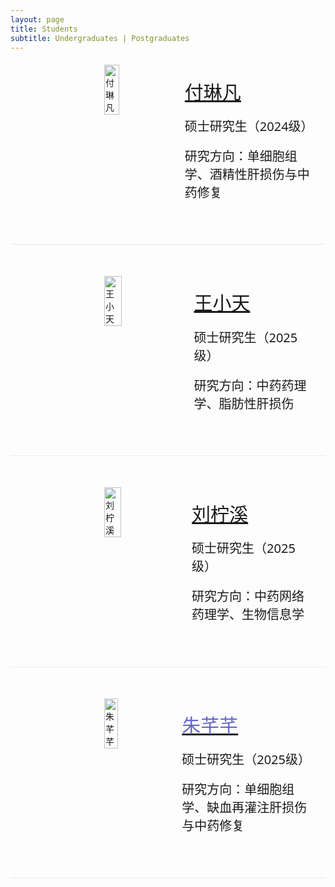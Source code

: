 ```yaml
---
layout: page
title: Students
subtitle: Undergraduates | Postgraduates
---
```


<div style="display: flex; align-items: flex-start; gap: 20px;margin-top: 20px;margin-bottom: 50px">
  <img src="https://github.com/user-attachments/assets/4bac2938-4ab6-421c-8779-ae8b4c23d481" alt="付琳凡" style="width: 30%; height: auto;margin-left: 150px;">
  <div>
    <a href="" class="post-preview post-title"><p style="margin: 1.2rem;margin-left: 30px; font-size: 30px; font-family: system-ui;">付琳凡</p></a>
    <p style="margin: 1.2rem;margin-left: 30px; font-size: 20px; font-family: system-ui">硕士研究生（2024级）</p>
    <p style="margin: 1.2rem;margin-left: 30px; font-size: 20px; font-family: system-ui">研究方向：单细胞组学、酒精性肝损伤与中药修复</p>
  </div>
</div>

<hr style="max-width:100%;height:1px;background:#eaeaea;border:none;">

<div style="display: flex; align-items: flex-start; gap: 20px;margin-top: 50px;margin-bottom: 50px">
  <img src="https://github.com/user-attachments/assets/2d6e8b52-a00d-49ee-aa21-f2c0aeb5ec74" alt="王小天" style="width: 30%; height: auto;margin-left: 150px;">
  <div>
    <a href="#" class="post-preview post-title"><p style="margin: 1.2rem;margin-left: 30px; font-size: 30px; font-family: system-ui;">王小天</p></a>
    <p style="margin: 1.2rem;margin-left: 30px; font-size: 20px; font-family: system-ui">硕士研究生（2025级）</p>
    <p style="margin: 1.2rem;margin-left: 30px; font-size: 20px; font-family: system-ui">研究方向：中药药理学、脂肪性肝损伤</p>
  </div>
</div>

<hr style="max-width:100%;height:1px;background:#eaeaea;border:none;">

<div style="display: flex; align-items: flex-start; gap: 20px;margin-top: 50px;margin-bottom: 50px">
  <img src="https://github.com/user-attachments/assets/627227d7-3048-4378-a5a2-5f6690f4a532" alt="刘柠溪" style="width: 30%; height: auto;margin-left: 150px;">
  <div>
    <a href="" class="post-preview post-read-more"><p style="margin: 1.2rem;margin-left: 30px; font-size: 30px; font-family: system-ui;">刘柠溪</p></a>
    <p style="margin: 1.2rem;margin-left: 30px; font-size: 20px; font-family: system-ui">硕士研究生（2025级）</p>
    <p style="margin: 1.2rem;margin-left: 30px; font-size: 20px; font-family: system-ui">研究方向：中药网络药理学、生物信息学</p>
  </div>
</div>

<hr style="max-width:100%;height:1px;background:#eaeaea;border:none;">

<div style="display: flex; align-items: flex-start; gap: 20px;margin-top: 50px;margin-bottom: 50px">
  <img src="https://github.com/user-attachments/assets/704889d4-8779-4875-b7f2-3d4705fce24a" alt="朱芊芊" style="width: 30%; height: auto;margin-left: 150px;">
  <div>
    <a href="#" class="post-preview post-title"><p style="margin: 1.2rem;margin-left: 30px; font-size: 30px; font-family: system-ui;color:#6666cc;">朱芊芊</p></a>
    <p style="margin: 1.2rem;margin-left: 30px; font-size: 20px; font-family: system-ui">硕士研究生（2025级）</p>
    <p style="margin: 1.2rem;margin-left: 30px; font-size: 20px; font-family: system-ui">研究方向：单细胞组学、缺血再灌注肝损伤与中药修复</p>
  </div>
</div>

<hr style="max-width:100%;height:1px;background:#eaeaea;border:none;">
